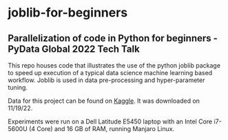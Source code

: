 # joblib-for-beginners
## Parallelization of code in Python for beginners  - PyData Global 2022 Tech Talk
This repo houses code that illustrates the use of the python joblib package to speed up execution of a typical data science machine learning based workflow. Joblib is used in data pre-processing and hyper-parameter tuning.  
  
Data for this project can be found on [Kaggle](https://www.kaggle.com/datasets/snap/amazon-fine-food-reviews). It was downloaded on 11/19/22. 
  
Experiments were run on a Dell Latitude E5450 laptop with an Intel Core i7-5600U (4 Core) and 16 GB of RAM, running Manjaro Linux.
